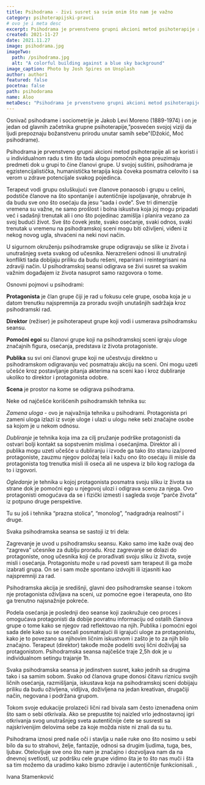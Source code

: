 ```yaml
---
title: Psihodrama - živi susret sa svim onim što nam je važno
category: psihoterapijski-pravci
# ovo je i meta desc
excerpt: Psihodrama je prvenstveno grupni akcioni metod psihoterapije ali se koristi i u individualnom radu 
created: 2021-11-27
date: 2021.11.27
image: psihodrama.jpg
imageTwo:
  path: /psihodrama.jpg
  alt: "A colorful building against a blue sky background"
image_caption: Photo by Josh Spires on Unsplash
author: author1
featured: false
pocetna: false
path: psihodorama
name: Aloo
metaDesc: "Psihodrama je prvenstveno grupni akcioni metod psihoterapije ali se koristi i u individualnom radu"
---
```



Osnivač psihodrame i sociometrije je Jakob Levi Moreno (1889-1974) i on je jedan od glavnih začetnika grupne psihoterapije,”posvećen svojoj viziji da ljudi prepoznaju božanstvenu prirodu unutar samih sebe”(Džokić, Moć psihodrame). 

Psihodrama je prvenstveno grupni akcioni metod psihoterapije ali se koristi i u individualnom radu s tim što tada ulogu pomoćnih egoa preuzimaju predmeti dok u grupi to čine članovi grupe. U svojoj suštini, psihodrama je egzistencijalistička, humanistička terapija koja čoveka posmatra celovito i sa verom u zdrave potencijale svakog pojedinca. 

Terapeut vodi grupu osluškujući sve članove ponaosob i grupu u celini, podstiče članove na što spontanije i autentičnije ispoljavanje, ohrabruje ih da budu sve ono što osećaju da jesu “sada i ovde”. Sve tri dimenzije vremena su važne, ne samo prošlost i bolna iskustva koja joj mogu pripadati već i sadašnji trenutak ali i ono što pojedinac zamišlja i planira vezano za svoj budući život. Sve što čovek jeste, svako osećanje, svaki odnos, svaki trenutak u vremenu na psihodramskoj sceni mogu biti oživljeni, viđeni iz nekog novog ugla, shvaćeni na neki novi način. 

U sigurnom okruženju psihodramske grupe odigravaju se slike iz života i unutrašnjeg sveta svakog od učesnika. Nerazrešeni odnosi ili unutrašnji konflikti tada dobijaju priliku da budu rešeni, reparirani i reintegrisani na zdraviji način. U psihodramskoj seansi odigrava se živi susret sa svakim važnim događajem iz života nasuprot samo razgovora o tome.

Osnovni pojmovi u psihodrami:

**Protagonista** je član grupe čiji je rad u fokusu cele grupe, osoba koja je u datom trenutku najspremnija za proradu svojih unutašnjih sadržaja kroz psihodramski rad.

**Direktor** (režiser) je psihoterapeut grupe koji vodi i usmerava psihodramsku seansu.

**Pomoćni egoi** su članovi grupe koji na psihodramskoj sceni igraju uloge značajnih figura, osećanja, predstava iz života protagoniste.

**Publika** su svi oni članovi grupe koji ne učestvuju direktno u psihodramskom odigravanju već posmatraju akciju na sceni. Oni mogu uzeti učešće kroz postavljanje pitanja akterima na sceni kao i kroz dubliranje ukoliko to direktor i protagonista odobre.

**Scena** je prostor na kome se odigrava psihodrama.

Neke od najčešće korišćenih psihodramskih tehnika su:

*Zamena uloga* - ovo je najvažnija tehnika u psihodrami. Protagonista pri zameni uloga izlazi iz svoje uloge i ulazi u ulogu neke sebi značajne osobe sa kojom je u nekom odnosu.

*Dubliranje* je tehnika koja ima za cilj pružanje podrške protagonisti da ostvari bolji kontakt sa sopstvenim mislima i osećanjima. Direktor ali i publika mogu uzeti učešće u dubliranju i izvode ga tako što stanu iza/pored protagoniste, zauzmu njegov položaj tela i kažu ono što osećaju ili misle da protagonista tog trenutka misli ili oseća ali ne uspeva iz bilo kog razloga da to i izgovori. 

*Ogledanje* je tehnika u kojoj protagonista posmatra svoju sliku iz života sa strane dok je pomoćni ego u njegovoj ulozi i odigrava scenu za njega. Ovo protagonisti omogućava da se i fizički izmesti i sagleda svoje “parče života” iz potpuno druge perspektive.

Tu su još i tehnika “prazna stolica”, “monolog”, “nadgradnja realnosti” i druge.

Svaka psihodramska seansa se sastoji iz tri dela:

Zagrevanje je uvod u psihodramsku seansu. Kako samo ime kaže ovaj deo “zagreva” učesnike za dublju proradu. Kroz zagrevanje se dolazi do protagoniste, onog učesnika koji će prorađivati svoju sliku iz života, svoje misli i osećanja. Protagonistu može u rad povesti sam terapeut ili ga može izabrati grupa. On se i sam može spontano izdvojiti ili izjasniti kao najspremniji za rad.

Psihodramska akcija je središnji, glavni deo psihodramske seanse i tokom nje protagonista oživljava na sceni, uz pomoćne egoe i terapeuta, ono što ga trenutno najsnažnije pokreće. 

Podela osećanja je poslednji deo seanse koji zaokružuje ceo proces i omogućava protagonisti da dobije povratnu informaciju od ostalih članova grupe o tome kako se njegov rad reflektovao na njih. Publika i pomoćni egoi sada dele kako su se osećali posmatrajući ili igrajući uloge za protagonistu, kako je to povezano sa njihovim ličnim iskustvom i zašto je to za njih bilo značajno. Terapeut (direktor) takođe može podeliti svoj lični doživljaj sa protagonistom. Psihodramska seansa najčešće traje 2,5h dok je u individualnom setingu trajanje 1h.

Svaka psihodramska seansa je jedinstven susret, kako jednih sa drugima tako i sa samim sobom. Svako od članova grupe donosi čitavu riznicu svojih ličnih osećanja, razmišljanja, iskustava koja na psihodramskoj sceni dobijaju priliku da budu oživljena, vidljiva, doživljena na jedan kreativan, drugačiji način, negovana i podržana grupom. 

Tokom svoje edukacije prolazeći lični rad bivala sam često iznenađena onim što sam o sebi otkrivala. Ako se prepustite toj naizled vrlo jednostavnoj igri otkrivanja svog unutrašnjeg sveta autentičnije ćete se susresti sa najskrivenijim delovima sebe za koje možda niste ni znali da su tu. 

Psihodrama iznosi pred naše oči i stavlja u naše ruke ono što nosimo u sebi bilo da su to strahovi, želje, fantazije, odnosi sa drugim ljudima, tuga, bes, ljubav. Otelovljuje sve ono što nam je značajno i dozvoljava nam da na dnevnoj svetlosti, uz podršku cele grupe vidimo šta je to što nas muči i šta sa tim možemo da uradimo kako bismo zdravije i autentičnije funkcionisali.  ,


Ivana Stamenković
